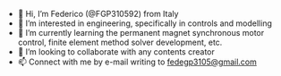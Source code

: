 - 👋 Hi, I’m Federico (@FGP310592) from Italy
- 👀 I’m interested in engineering, specifically in controls and modelling
- 🌱 I’m currently learning the permanent magnet synchronous motor control, finite element method solver development, etc.
- 💞️ I’m looking to collaborate with any contents creator
- 📫 Connect with me by e-mail writing to fedegp3105@gmail.com
